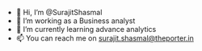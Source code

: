 - 👋 Hi, I’m @SurajitShasmal
- 👀 I’m working as a Business analyst
- 🌱 I’m currently learning advance analytics
- 📫 You can reach me on surajit.shasmal@theporter.in

<!---
SurajitShasmal/SurajitShasmal is a ✨ special ✨ repository because its `README.md` (this file) appears on your GitHub profile.
You can click the Preview link to take a look at your changes.
--->
